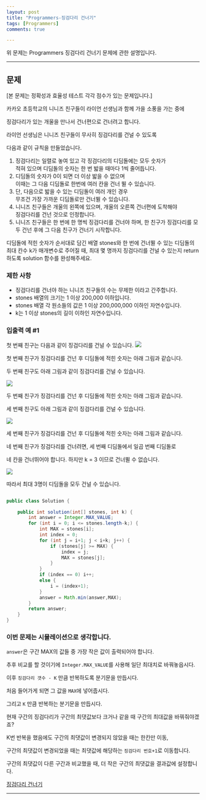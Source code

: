 ```yaml
---
layout: post
title: "Programmers-징검다리 건너기"
tags: [Programmers]
comments: true

---
```


위 문제는 Programmers 징검다리 건너기 문제에 관한 설명입니다.<br>

---

## 문제

[본 문제는 정확성과 효율성 테스트 각각 점수가 있는 문제입니다.]

카카오 초등학교의 니니즈 친구들이 라이언 선생님과 함께 가을 소풍을 가는 중에
 
 징검다리가 있는 개울을 만나서 건너편으로 건너려고 합니다. 
 
 라이언 선생님은 니니즈 친구들이 무사히 징검다리를 건널 수 있도록 
 
 다음과 같이 규칙을 만들었습니다.

1. 징검다리는 일렬로 놓여 있고 각 징검다리의 디딤돌에는 모두 숫자가 <br>
   적혀 있으며 디딤돌의 숫자는 한 번 밟을 때마다 1씩 줄어듭니다.
2. 디딤돌의 숫자가 0이 되면 더 이상 밟을 수 없으며 <br>
이때는 그 다음 디딤돌로 한번에 여러 칸을 건너 뛸 수 있습니다.
3. 단, 다음으로 밟을 수 있는 디딤돌이 여러 개인 경우 <br>
   무조건 가장 가까운 디딤돌로만 건너뛸 수 있습니다.
4. 니니즈 친구들은 개울의 왼쪽에 있으며, 개울의 오른쪽 건너편에 도착해야 <br>
징검다리를 건넌 것으로 인정합니다.
5. 니니즈 친구들은 한 번에 한 명씩 징검다리를 건너야 하며, 
한 친구가 징검다리를 모두 건넌 후에 그 다음 친구가 건너기 시작합니다.

디딤돌에 적힌 숫자가 순서대로 담긴 배열 stones와 
한 번에 건너뛸 수 있는 디딤돌의 최대 칸수 k가 매개변수로 주어질 때, 
최대 몇 명까지 징검다리를 건널 수 있는지 return 하도록 solution 함수를 완성해주세요.

### 제한 사항
   * 징검다리를 건너야 하는 니니즈 친구들의 수는 무제한 이라고 간주합니다.
   * stones 배열의 크기는 1 이상 200,000 이하입니다.
   * stones 배열 각 원소들의 값은 1 이상 200,000,000 이하인 자연수입니다.
   * k는 1 이상 stones의 길이 이하인 자연수입니다.

### 입출력 예 #1

첫 번째 친구는 다음과 같이 징검다리를 건널 수 있습니다.
<img src ="https://grepp-programmers.s3.ap-northeast-2.amazonaws.com/files/production/4560e242-cf83-4e77-a14c-174f3831499d/step_stones_104.png">

첫 번째 친구가 징검다리를 건넌 후 디딤돌에 적힌 숫자는 아래 그림과 같습니다.

두 번째 친구도 아래 그림과 같이 징검다리를 건널 수 있습니다.    

<img src ="https://grepp-programmers.s3.ap-northeast-2.amazonaws.com/files/production/d64f29ac-3e35-4fd3-91fa-4d70e3b6c80a/step_stones_101.png">

두 번째 친구가 징검다리를 건넌 후 디딤돌에 적힌 숫자는 아래 그림과 같습니다.

세 번째 친구도 아래 그림과 같이 징검다리를 건널 수 있습니다.

<img src="https://grepp-programmers.s3.ap-northeast-2.amazonaws.com/files/production/369bc8a1-7017-4135-a499-505247ab9cfc/step_stones_102.png">

세 번째 친구가 징검다리를 건넌 후 디딤돌에 적힌 숫자는 아래 그림과 같습니다.

네 번째 친구가 징검다리를 건너려면, 세 번째 디딤돌에서 일곱 번째 디딤돌로 

네 칸을 건너뛰어야 합니다. 하지만 k = 3 이므로 건너뛸 수 없습니다.

<img src ="https://grepp-programmers.s3.ap-northeast-2.amazonaws.com/files/production/e44e0a83-e637-48ad-858c-4c135c3b078f/step_stones_103.png">

따라서 최대 3명이 디딤돌을 모두 건널 수 있습니다.

```java

public class Solution {

    public int solution(int[] stones, int k) {
        int answer = Integer.MAX_VALUE;
        for (int i = 0; i <= stones.length-k;) {
            int MAX = stones[i];
            int index = 0;
            for (int j = i+1; j < i+k; j++) {
                if (stones[j] >= MAX) {
                    index = j;
                    MAX = stones[j];
                }
            }
            if (index == 0) i++;
            else {
                i = (index+1);
            }
            answer = Math.min(answer,MAX);
        }
        return answer;
    }
}

 ```

### 이번 문제는 시뮬레이션으로 생각합니다.
 
`answer`은 구간 MAX의 값들 중 가장 작은 값이 출력되어야 합니다.

추후 비교를 할 것이기에 `Integer.MAX_VALUE`를 사용해 일단 최대치로 바꿔놓읍시다.

이후 `징검다리 갯수 - K` 만큼 반복하도록 분기문을 만듭시다.

처음 들어가게 되면 그 값을 `MAX`에 넣어줍시다.

그리고 `K` 만큼 반복하는 분기문을 만듭시다.

현재 구간의 징검다리가 구간의 최댓값보다 크거나 같을 때 구간의 최대값을 바꿔줘야겠죠?

K번 반복을 했음에도 구간의 최댓값이 변경되지 않았을 때는 한칸만 이동,

구간의 최댓값이 변경되었을 때는 최댓값에 해당하는 `징검다리 번호+1`로 이동합니다.

구간의 최댓값이 다른 구간과 비교했을 때, 더 작은 구간의 최댓값을 결과값에 설정합니다.

<a href= "https://programmers.co.kr/learn/courses/30/lessons/64062">징검다리 건너기</a>

---
